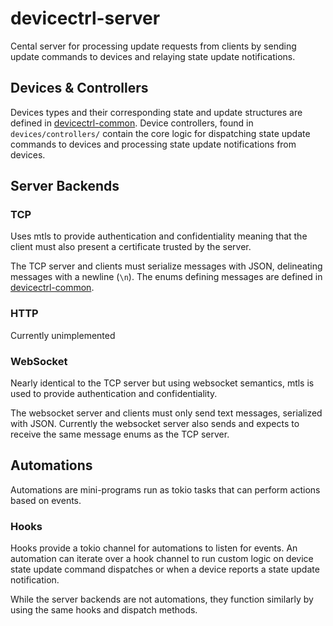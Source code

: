 # devicectrl-server

Cental server for processing update requests from clients by sending update commands to devices and relaying state update notifications.

## Devices & Controllers

Devices types and their corresponding state and update structures are defined in [devicectrl-common](https://github.com/MatthewCash/devicectrl-common). Device controllers, found in `devices/controllers/` contain the core logic for dispatching state update commands to devices and processing state update notifications from devices.

## Server Backends

### TCP

Uses mtls to provide authentication and confidentiality meaning that the client must also present a certificate trusted by the server.

The TCP server and clients must serialize messages with JSON, delineating messages with a newline (`\n`). The enums defining messages are defined in [devicectrl-common](https://github.com/MatthewCash/devicectrl-common).

### HTTP

Currently unimplemented

### WebSocket

Nearly identical to the TCP server but using websocket semantics, mtls is used to provide authentication and confidentiality.

The websocket server and clients must only send text messages, serialized with JSON. Currently the websocket server also sends and expects to receive the same message enums as the TCP server.

## Automations

Automations are mini-programs run as tokio tasks that can perform actions based on events.

### Hooks

Hooks provide a tokio channel for automations to listen for events. An automation can iterate over a hook channel to run custom logic on device state update command dispatches or when a device reports a state update notification.

While the server backends are not automations, they function similarly by using the same hooks and dispatch methods.

